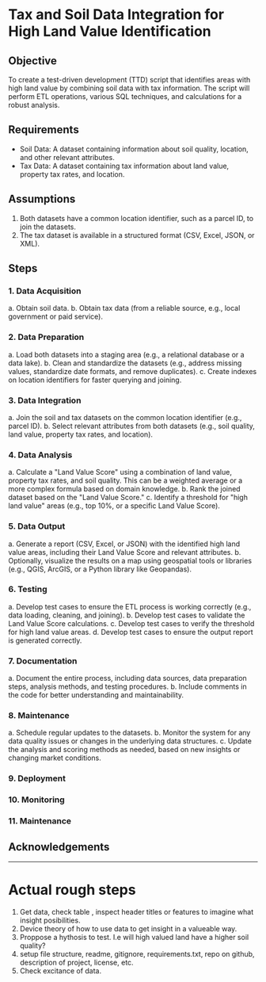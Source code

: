 # Tax and Soil Data Integration for High Land Value Identification

## Objective

To create a test-driven development (TTD) script that identifies areas with high land value by combining soil data with tax information. The script will perform ETL operations, various SQL techniques, and calculations for a robust analysis.

## Requirements

- Soil Data: A dataset containing information about soil quality, location, and other relevant attributes.
- Tax Data: A dataset containing tax information about land value, property tax rates, and location.

## Assumptions

1. Both datasets have a common location identifier, such as a parcel ID, to join the datasets.
2. The tax dataset is available in a structured format (CSV, Excel, JSON, or XML).

## Steps

### 1. Data Acquisition

a. Obtain soil data.
b. Obtain tax data (from a reliable source, e.g., local government or paid service).

### 2. Data Preparation

a. Load both datasets into a staging area (e.g., a relational database or a data lake).
b. Clean and standardize the datasets (e.g., address missing values, standardize date formats, and remove duplicates).
c. Create indexes on location identifiers for faster querying and joining.

### 3. Data Integration

a. Join the soil and tax datasets on the common location identifier (e.g., parcel ID).
b. Select relevant attributes from both datasets (e.g., soil quality, land value, property tax rates, and location).

### 4. Data Analysis

a. Calculate a "Land Value Score" using a combination of land value, property tax rates, and soil quality. This can be a weighted average or a more complex formula based on domain knowledge.
b. Rank the joined dataset based on the "Land Value Score."
c. Identify a threshold for "high land value" areas (e.g., top 10%, or a specific Land Value Score).

### 5. Data Output

a. Generate a report (CSV, Excel, or JSON) with the identified high land value areas, including their Land Value Score and relevant attributes.
b. Optionally, visualize the results on a map using geospatial tools or libraries (e.g., QGIS, ArcGIS, or a Python library like Geopandas).

### 6. Testing

a. Develop test cases to ensure the ETL process is working correctly (e.g., data loading, cleaning, and joining).
b. Develop test cases to validate the Land Value Score calculations.
c. Develop test cases to verify the threshold for high land value areas.
d. Develop test cases to ensure the output report is generated correctly.

### 7. Documentation

a. Document the entire process, including data sources, data preparation steps, analysis methods, and testing procedures.
b. Include comments in the code for better understanding and maintainability.

### 8. Maintenance

a. Schedule regular updates to the datasets.
b. Monitor the system for any data quality issues or changes in the underlying data structures.
c. Update the analysis and scoring methods as needed, based on new insights or changing market conditions.

### 9. Deployment

### 10. Monitoring

### 11. Maintenance

## Acknowledgements

---

# Actual rough steps

1. Get data, check table , inspect header titles or features to imagine what insight posibilities.
1. Device theory of how to use data to get insight in a valueable way.
1. Proppose a hythosis to test. I.e will high valued land have a higher soil quality?
1. setup file structure, readme, gitignore, requirements.txt, repo on github, description of project, license, etc.
1. Check excitance of data.
